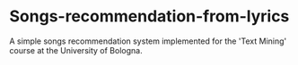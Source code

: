 # Songs-recommendation-from-lyrics
A simple songs recommendation system implemented for the 'Text Mining' course at the University of Bologna.
